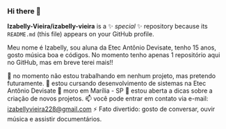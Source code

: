 ### Hi there 👋


**Izabelly-Vieira/izabelly-vieira** is a ✨ _special_ ✨ repository because its `README.md` (this file) appears on your GitHub profile.

Meu nome é Izabelly, sou aluna da Etec Antônio Devisate, tenho 15 anos, gosto música boa e códigos. No momento tenho apenas 1 repositório aqui no GitHub, mas em breve terei mais!!

🔭 no momento não estou trabalhando em nenhum projeto, mas pretendo futuramente.
🌱 estou cursando desenvolvimento de sistemas na Etec Antônio Devisate
👯 moro em Marília - SP
🤔 estou aberta a dicas sobre a criação de novos projetos.
📫 você pode entrar em contato via e-mail: izabellyvieira228@gmail.com
⚡ Fato divertido: gosto de conversar, ouvir música e assistir documentários. 


